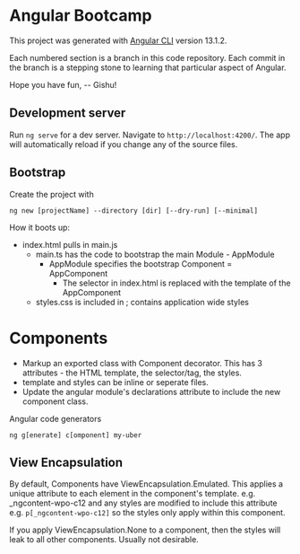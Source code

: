 # Angular Bootcamp

This project was generated with [Angular CLI](https://github.com/angular/angular-cli) version 13.1.2.

Each numbered section is a branch in this code repository. Each commit in the branch is a stepping stone to learning that particular aspect of Angular.

Hope you have fun, 
-- Gishu!

## Development server

Run `ng serve` for a dev server. Navigate to `http://localhost:4200/`. The app will automatically reload if you change any of the source files.

## Bootstrap

 Create the project with

`ng new [projectName] --directory [dir] [--dry-run] [--minimal]`


How it boots up:

* index.html pulls in main.js
  * main.ts has the code to bootstrap the main Module - AppModule
    * AppModule specifies the bootstrap Component = AppComponent
      * The <app-root> selector in index.html is replaced with the template of the AppComponent
  * styles.css is included in ; contains application wide styles 

# Components
- Markup an exported class with Component decorator. This has 3 attributes - the HTML template, the selector/tag, the styles. 
- template and styles can be inline or seperate files.
- Update the angular module's declarations attribute to include the new component class.

Angular code generators

`ng g[enerate] c[omponent] my-uber`

## View Encapsulation
By default, Components have ViewEncapsulation.Emulated. This applies a unique attribute to each element in the component's template. e.g. _ngcontent-wpo-c12 and any styles are modified to include this attribute e.g. `p[_ngcontent-wpo-c12]` so the styles only apply within this component.

If you apply ViewEncapsulation.None to a component, then the styles will leak to all other components. Usually not desirable.